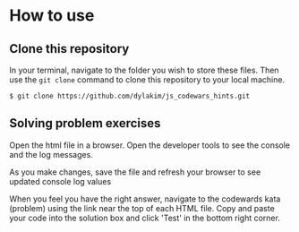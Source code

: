 # How to use
## Clone this repository
In your terminal, navigate to the folder you wish to store these files. Then use the `git clone` command to clone this repository to your local machine.
```
$ git clone https://github.com/dylakim/js_codewars_hints.git
```

## Solving problem exercises
Open the html file in a browser. Open the developer tools to see the console and the log messages.

As you make changes, save the file and refresh your browser to see updated console log values

When you feel you have the right answer, navigate to the codewards kata (problem)  using the link near the top of each HTML file. Copy and paste your code into the solution box and click 'Test' in the bottom right corner.